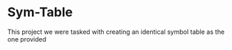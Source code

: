 # Sym-Table
This project we were tasked with creating an identical symbol table as the one provided
